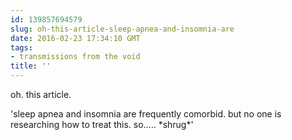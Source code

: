 ```yaml
---
id: 139857694579
slug: oh-this-article-sleep-apnea-and-insomnia-are
date: 2016-02-23 17:34:10 GMT
tags:
- transmissions from the void
title: ''
---
```


oh. this article. 

'sleep apnea and insomnia are frequently comorbid. but no one is researching how to treat this. so..... \*shrug\*'